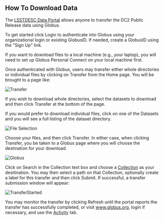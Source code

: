<!--- Do not delete this line, it is needed for jinja_markdown to render this page correctly -->
## How To Download Data

The [LSSTDESC Data Portal](https://lsstdesc-portal.nersc.gov/) allows anyone to transfer the DC2 Public Release data using Globus.   

To get started click Login to authenticate into Globus using your organizational login or existing GlobusID. If needed, create a GlobusID using the "Sign Up" link.

If you want to download files to a local machine (e.g., your laptop), you will need to set up Globus Personal Connect on your local machine first.

Once authenticated with Globus, users may transfer either whole directories or individual files by clicking on Transfer from the Home page.  You will be brought to a page like:

![Transfer](/static/img/transfer.png)


If you wish to download whole directories, select the datasets to download and then click Transfer at the bottom of the page.

If you would prefer to download individual files, click on one of the Datasets and you will see a full listing of the dataset directory.

![File Selection](/static/img/fileselect.png)

Choose your files, and then click Transfer.  In either case, when clicking Transfer, you be taken to a Globus page where you will choose the destination for your download.

![Globus](/static/img/globus.png)

Click on Search in the Collection text box and choose a [Collection](https://docs.globus.org/how-to/get-started/#access_a_collection) as your desitination.  You may then select a path on that Collection, optionally create a label for this transfer and then click Submit.  If successful, a transfer submission window will appear:

![TransferStarted](/static/img/success.png)

You may monitor the transfer by clicking Refresh until the portal reports the transfer has successfully completed, or visit www.globus.org, login if necessary, and use the [Activity](https://docs.globus.org/how-to/get-started/#confirm_transfer_completion) tab.


